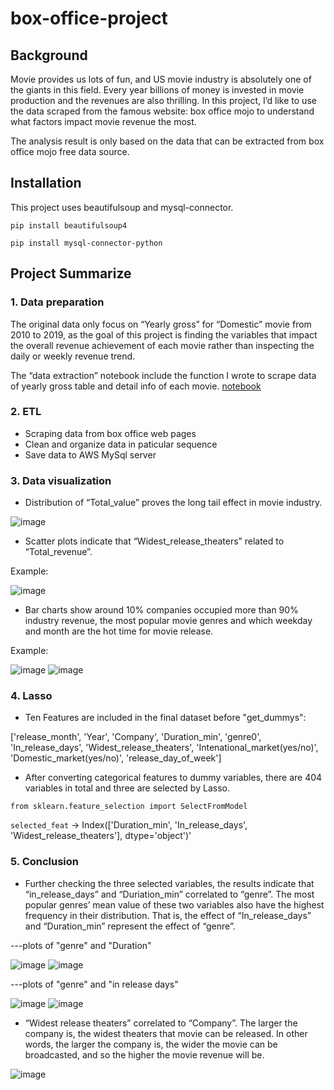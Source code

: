 # box-office-project

## Background

Movie provides us lots of fun, and US movie industry is absolutely one of the giants in this field. Every year billions of money is invested in movie production and the revenues are also thrilling. In this project, I’d like to use the data scraped from the famous website: box office mojo to understand what factors impact movie revenue the most.

The analysis result is only based on the data that can be extracted from box office mojo free data source.

## Installation

This project uses beautifulsoup and mysql-connector.

`pip install beautifulsoup4`

`pip install mysql-connector-python`

## Project Summarize

### 1. Data preparation

The original data only focus on “Yearly gross” for “Domestic” movie from 2010 to 2019, as the goal of this project is finding the variables that impact the overall revenue achievement of each movie rather than inspecting the daily or weekly revenue trend.

The “data extraction” notebook include the function I wrote to scrape data of yearly gross table and detail info of each movie. [notebook](https://github.com/alice-heqi/box-office-project/blob/master/Data%20extraction%20.ipynb)



### 2. ETL

- Scraping data from box office web pages
- Clean and organize data in paticular sequence
- Save data to AWS MySql server

### 3. Data visualization

- Distribution of “Total_value” proves the long tail effect in movie industry.

![image](https://github.com/alice-heqi/box-office-project/blob/master/images/tlt.png)

- Scatter plots indicate that “Widest_release_theaters” related to “Total_revenue”.

Example:

![image](https://github.com/alice-heqi/box-office-project/blob/master/images/wide.png)

- Bar charts show around 10% companies occupied more than 90% industry revenue, the most popular movie genres and which weekday and month are the hot time for movie release.

Example:

![image](https://github.com/alice-heqi/box-office-project/blob/master/images/co-tlt.png)
![image](https://github.com/alice-heqi/box-office-project/blob/master/images/gen-tlt.png)

### 4. Lasso

- Ten Features are included in the final dataset before "get_dummys": 

['release_month', 'Year', 'Company', 'Duration_min', 'genre0', 'In_release_days', 'Widest_release_theaters', 'Intenational_market(yes/no)', 'Domestic_market(yes/no)', 'release_day_of_week']

- After converting categorical features to dummy variables, there are 404 variables in total and three are selected by Lasso. 

`from sklearn.feature_selection import SelectFromModel`

`selected_feat` -> Index(['Duration_min', 'In_release_days', 'Widest_release_theaters'], dtype='object')'

### 5. Conclusion 

- Further checking the three selected variables, the results indicate that “in_release_days” and “Duriation_min” correlated to “genre”. The most popular genres’ mean value of these two variables also have the highest frequency in their distribution. That is, the effect of  “In_release_days” and “Duration_min” represent the effect of “genre”. 

---plots of "genre" and "Duration"

![image](https://github.com/alice-heqi/box-office-project/blob/master/images/gen-du.png)
![image](https://github.com/alice-heqi/box-office-project/blob/master/images/gen-du2.png)

---plots of "genre" and "in release days"

![image](https://github.com/alice-heqi/box-office-project/blob/master/images/gen-in.png)
![image](https://github.com/alice-heqi/box-office-project/blob/master/images/gen-in2.png)

- “Widest release theaters” correlated to “Company”. The larger the company is, the widest theaters that movie can be released. In other words, the larger the company is, the wider the movie can be broadcasted, and so the higher the movie revenue will be.

![image](https://github.com/alice-heqi/box-office-project/blob/master/images/co-wide.png)


